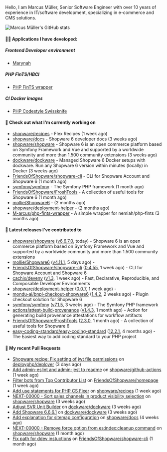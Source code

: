 Hello, I am Marcus Müller, Senior Software Engineer with over 10 years of experience in IT/software development, specializing in e-commerce and CMS solutions.

![Marcus Müller's GitHub stats](https://github-readme-stats-six-peach-60.vercel.app/api?username=M-arcus&show=reviews,prs_merged,prs_merged_percentage&show_icons=true&rank_icon=default&number_format=long&disable_animations=true&cache_seconds=86400)

#### 👨‍💻 Applications I have developed:

##### Frontend Developer environment
- [Marynah](https://github.com/M-arcus/Marynah)

##### PHP FinTS/HBCI
- [PHP FinTS wrapper](https://github.com/M-arcus/php-fints-wrapper)

##### CI Docker images
- [PHP Codestyle Swissknife](https://github.com/M-arcus/php-codestyle-swissknife-docker)

#### 👷 Check out what I'm currently working on

- [shopware/recipes](https://github.com/shopware/recipes) - Flex Recipes (1 week ago)
- [shopware/docs](https://github.com/shopware/docs) - Shopware 6 developer docs (3 weeks ago)
- [shopware/shopware](https://github.com/shopware/shopware) - Shopware 6 is an open commerce platform based on Symfony Framework and Vue and supported by a worldwide community and more than 1.500 community extensions (3 weeks ago)
- [dockware/dockware](https://github.com/dockware/dockware) - Managed Shopware 6 Docker setups with dockware. Run any Shopware 6 version within minutes (locally) in Docker (3 weeks ago)
- [FriendsOfShopware/shopware-cli](https://github.com/FriendsOfShopware/shopware-cli) - CLI for Shopware Account and Shopware 6 (1 month ago)
- [symfony/symfony](https://github.com/symfony/symfony) - The Symfony PHP framework (1 month ago)
- [FriendsOfShopware/FroshTools](https://github.com/FriendsOfShopware/FroshTools) - A collection of useful tools for Shopware 6 (1 month ago)
- [mollie/Shopware6](https://github.com/mollie/Shopware6) -  (2 months ago)
- [shopware/deployment-helper](https://github.com/shopware/deployment-helper) -  (2 months ago)
- [M-arcus/php-fints-wrapper](https://github.com/M-arcus/php-fints-wrapper) - A simple wrapper for nemiah/php-fints (3 months ago)

#### 🔭 Latest releases I've contributed to

- [shopware/shopware](https://github.com/shopware/shopware) ([v6.6.7.0](https://github.com/shopware/shopware/releases/tag/v6.6.7.0), today) - Shopware 6 is an open commerce platform based on Symfony Framework and Vue and supported by a worldwide community and more than 1.500 community extensions
- [mollie/Shopware6](https://github.com/mollie/Shopware6) ([v4.11.1](https://github.com/mollie/Shopware6/releases/tag/v4.11.1), 5 days ago) - 
- [FriendsOfShopware/shopware-cli](https://github.com/FriendsOfShopware/shopware-cli) ([0.4.55](https://github.com/FriendsOfShopware/shopware-cli/releases/tag/0.4.55), 1 week ago) - CLI for Shopware Account and Shopware 6
- [cachix/devenv](https://github.com/cachix/devenv) ([v1.3](https://github.com/cachix/devenv/releases/tag/v1.3), 1 week ago) - Fast, Declarative, Reproducible, and Composable Developer Environments
- [shopware/deployment-helper](https://github.com/shopware/deployment-helper) ([0.0.7](https://github.com/shopware/deployment-helper/releases/tag/0.0.7), 1 week ago) - 
- [mondu-ai/bnpl-checkout-shopware6](https://github.com/mondu-ai/bnpl-checkout-shopware6) ([1.4.2](https://github.com/mondu-ai/bnpl-checkout-shopware6/releases/tag/1.4.2), 2 weeks ago) - Plugin checkout solution for Shopware 6
- [symfony/symfony](https://github.com/symfony/symfony) ([v7.1.5](https://github.com/symfony/symfony/releases/tag/v7.1.5), 3 weeks ago) - The Symfony PHP framework
- [actions/attest-build-provenance](https://github.com/actions/attest-build-provenance) ([v1.4.3](https://github.com/actions/attest-build-provenance/releases/tag/v1.4.3), 1 month ago) - Action for generating build provenance attestations for workflow artifacts
- [FriendsOfShopware/FroshTools](https://github.com/FriendsOfShopware/FroshTools) ([2.3.0](https://github.com/FriendsOfShopware/FroshTools/releases/tag/2.3.0), 1 month ago) - A collection of useful tools for Shopware 6
- [easy-coding-standard/easy-coding-standard](https://github.com/easy-coding-standard/easy-coding-standard) ([12.2.1](https://github.com/easy-coding-standard/easy-coding-standard/releases/tag/12.2.1), 4 months ago) - The Easiest way to add coding standard to your PHP project

#### 🔨 My recent Pull Requests

- [Shopware recipe: Fix setting of jwt file permissions](https://github.com/deployphp/deployer/pull/3915) on [deployphp/deployer](https://github.com/deployphp/deployer) (3 days ago)
- [Add admin-eslint and admin-jest to readme](https://github.com/shopware/github-actions/pull/36) on [shopware/github-actions](https://github.com/shopware/github-actions) (1 week ago)
- [Filter bots from Top Contributor List](https://github.com/FriendsOfShopware/homepage/pull/242) on [FriendsOfShopware/homepage](https://github.com/FriendsOfShopware/homepage) (1 week ago)
- [Add use statements for PHP CS Fixer](https://github.com/shopware/recipes/pull/130) on [shopware/recipes](https://github.com/shopware/recipes) (1 week ago)
- [NEXT-00000 - Sort sales channels in product visibility selection](https://github.com/shopware/shopware/pull/4798) on [shopware/shopware](https://github.com/shopware/shopware) (3 weeks ago)
- [Adjust SVR Unit Builder](https://github.com/dockware/dockware/pull/233) on [dockware/dockware](https://github.com/dockware/dockware) (3 weeks ago)
- [Add Shopware 6.6.6.1](https://github.com/dockware/dockware/pull/232) on [dockware/dockware](https://github.com/dockware/dockware) (3 weeks ago)
- [Add explanation for sitemap configuration](https://github.com/shopware/docs/pull/1481) on [shopware/docs](https://github.com/shopware/docs) (4 weeks ago)
- [NEXT-00000 - Remove force option from es:index:cleanup command](https://github.com/shopware/shopware/pull/4728) on [shopware/shopware](https://github.com/shopware/shopware) (1 month ago)
- [Fix path for ddev instuctions](https://github.com/FriendsOfShopware/shopware-cli/pull/410) on [FriendsOfShopware/shopware-cli](https://github.com/FriendsOfShopware/shopware-cli) (1 month ago)
